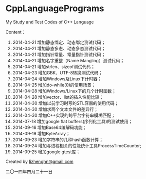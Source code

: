 CppLanguagePrograms
===================
My Study and Test Codes of C++ Language

Content：

1.  2014-04-21 增加静态绑定、动态绑定测试代码； 
2.  2014-04-21 增加静态多态、动态多态测试代码； 
3.  2014-04-21 增加指针常量、常量指针测试代码； 
4.  2014-04-21 增加名字重整（Name Mangling）测试代码； 
5.  2014-04-21 增加strlen、sizeof测试代码；  
6.  2014-04-23 增加GBK、UTF-8转换测试代码；
7.  2014-04-24 增加Windows及Linux下计时器；
8.  2014-04-25 增加do-while(0)的使用场景；
9.  2014-04-28 增加Windows/Linux下的几个计时函数；
10. 2014-04-28 增加vector、list的插入性能比较；
11. 2014-04-30 增加以前学习时写的STL容器的使用代码；
12. 2014-04-30 增加求两个文本文件的差异行；
13. 2014-04-30 增加C++实现的跨平台字符串模糊匹配；
14. 2014-07-18 增加google flat buffers(序列化工具)的测试使用；
15. 2014-09-16 增加Base64编解码功能；
16. 2014-09-19 增加ByteArray；
17. 2014-09-23 增加字符串的几种hash函数计算；
18. 2014-09-24 增加与进程相关的性能统计工具ProcessTimeCounter;
19. 2014-09-25 增加google gtest库；

Created by lizhenghn@gmail.com 

二〇一四年四月二十一日
